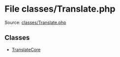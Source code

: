 File classes/Translate.php
=========

Source: [classes/Translate.php](https://github.com/PrestaShop/PrestaShop/blob/1.6.1.2/classes/Translate.php)


Classes
-------

* [TranslateCore](class.TranslateCore.md)

